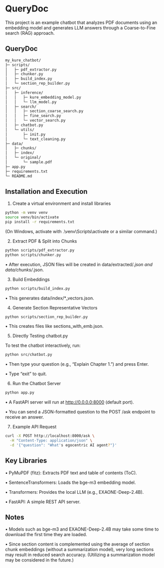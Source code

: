 # QueryDoc

This project is an example chatbot that analyzes PDF documents using an embedding model and generates LLM answers through a Coarse-to-Fine search (RAG) approach.

## QueryDoc
```bash
my_kure_chatbot/
├─ scripts/
│   ├─ pdf_extractor.py
│   ├─ chunker.py
│   ├─ build_index.py
│   └─ section_rep_builder.py
├─ src/
│   ├─ inference/
│   │   ├─ kure_embedding_model.py
│   │   └─ llm_model.py
│   ├─ search/
│   │   ├─ section_coarse_search.py
│   │   ├─ fine_search.py
│   │   └─ vector_search.py
│   ├─ chatbot.py
│   └─ utils/
│       ├─ init.py
│       └─ text_cleaning.py
├─ data/
│   ├─ chunks/
│   ├─ index/
│   └─ original/
│       └─ sample.pdf
├─ app.py
├─ requirements.txt
└─ README.md
```

## Installation and Execution

1. Create a virtual environment and install libraries
```bash
python -m venv venv
source venv/bin/activate
pip install -r requirements.txt
```
(On Windows, activate with .\venv\Scripts\activate or a similar command.)

2.	Extract PDF & Split into Chunks
```bash
python scripts/pdf_extractor.py
python scripts/chunker.py
```
•	After execution, JSON files will be created in data/extracted/*.json and data/chunks/*.json.

3.	Build Embeddings
```bash
python scripts/build_index.py
```
•	This generates data/index/*_vectors.json.

4.	Generate Section Representative Vectors
```bash
python scripts/section_rep_builder.py
```
•	This creates files like sections_with_emb.json.


5. Directly Testing chatbot.py

To test the chatbot interactively, run:
```bash
python src/chatbot.py
```

•	Then type your question (e.g., “Explain Chapter 1.”) and press Enter. 

•	Type “exit” to quit.

6.	Run the Chatbot Server
```bash
python app.py
```
    
• A FastAPI server will run at http://0.0.0.0:8000 (default port).

• You can send a JSON-formatted question to the POST /ask endpoint to receive an answer.

7. Example API Request
```bash
curl -X POST http://localhost:8000/ask \
  -H "Content-Type: application/json" \
  -d '{"question": "What's egocentric AI agent?"}'
```

## Key Libraries

• PyMuPDF (fitz): Extracts PDF text and table of contents (ToC).

• SentenceTransformers: Loads the bge-m3 embedding model.

• Transformers: Provides the local LLM (e.g., EXAONE-Deep-2.4B).

• FastAPI: A simple REST API server.


## Notes

• Models such as bge-m3 and EXAONE-Deep-2.4B may take some time to download the first time they are loaded.

• Since section content is complemented using the average of section chunk embeddings (without a summarization model), very long sections may result in reduced search accuracy. (Utilizing a summarization model may be considered in the future.)

